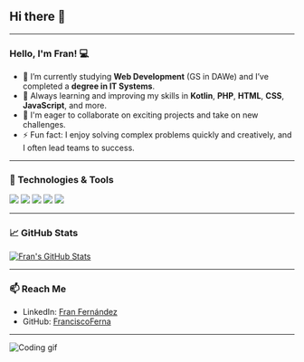 ## Hi there 👋

---

### Hello, I'm Fran! 💻

- 🔭 I’m currently studying **Web Development** (GS in DAWe) and I’ve completed a **degree in IT Systems**.
- 🌱 Always learning and improving my skills in **Kotlin**, **PHP**, **HTML**, **CSS**, **JavaScript**, and more.
- 👯 I'm eager to collaborate on exciting projects and take on new challenges.
- ⚡ Fun fact: I enjoy solving complex problems quickly and creatively, and I often lead teams to success.

---

### 🚀 Technologies & Tools

![](https://img.shields.io/badge/Code-Kotlin-informational?style=flat&logo=kotlin&logoColor=white&color=2bbc8a)
![](https://img.shields.io/badge/Code-PHP-informational?style=flat&logo=php&logoColor=white&color=2bbc8a)
![](https://img.shields.io/badge/Code-HTML-informational?style=flat&logo=html5&logoColor=white&color=2bbc8a)
![](https://img.shields.io/badge/Code-CSS-informational?style=flat&logo=css3&logoColor=white&color=2bbc8a)
![](https://img.shields.io/badge/Code-JavaScript-informational?style=flat&logo=javascript&logoColor=white&color=2bbc8a)

---

### 📈 GitHub Stats

<a href="https://github.com/FranciscoFerna">
  <img align="center" src="https://github-readme-stats.vercel.app/api?username=FranciscoFerna&show_icons=true&line_height=27&count_private=true&title_color=ffffff&text_color=c9cacc&icon_color=2bbc8a&bg_color=1d1f21" alt="Fran's GitHub Stats" />
</a>

---

### 📫 Reach Me

- LinkedIn: [Fran Fernández](https://www.linkedin.com/in/fran-fernandez-navarro/)
- GitHub: [FranciscoFerna](https://github.com/FranciscoFerna)

---

![Coding gif](https://media.giphy.com/media/l4FGuhL4U2WyjdkaY/giphy.gif)
